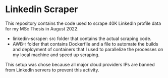 # Linkedin Scraper
This repository contains the code used to scrape 40K LinkedIn profile data for my MSc Thesis in August 2022.

- linkedin-scraper: src folder that contains the actual scraping code.
- AWB-: folder that contains Dockerfile and a file to automate the builds and deployment of containers that I used to parallelize the processes on my local machine and speed up scraping.

This setup was chose because all major cloud providers IPs are banned from LinkedIn servers to prevent this activity. 

